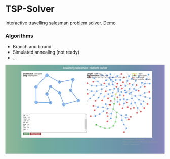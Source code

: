 # TSP-Solver
Interactive travelling salesman problem solver. 
[Demo](https://andrewb330.github.io/TSP-Solver/)

### Algorithms
* Branch and bound
* Simulated annealing (not ready)
* ...


![Demo](/images/demo.jpg?raw=true)

